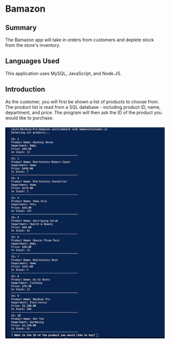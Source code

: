 # Bamazon

## Summary
The Bamazon app will take in orders from customers and deplete stock from the store's inventory.

## Languages Used
This application uses MySQL, JavaScript, and Node.JS.

## Introduction
As the customer, you will first be shown a list of products to choose from. The product list is read from a SQL database - including product ID,  name, department, and price. The program will then ask the ID of the product you would like to purchase.

![Product list that includes ID, department, and price](images/productList.png)
